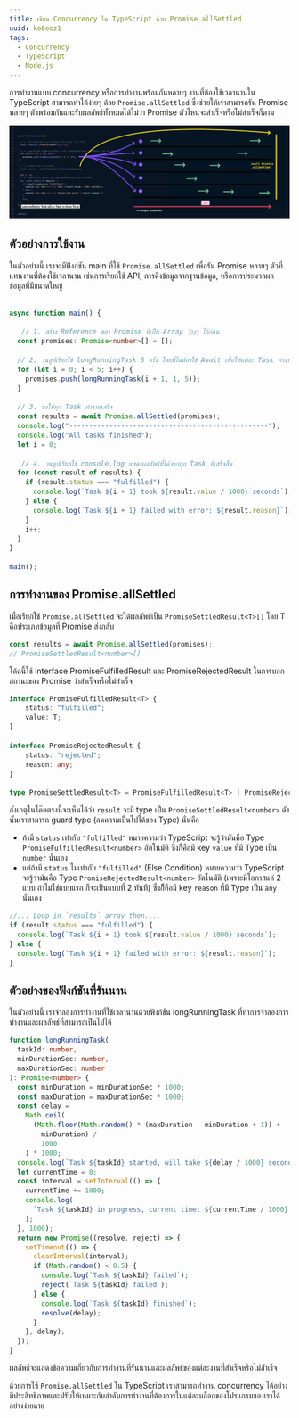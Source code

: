 ```yaml
---
title: เขียน Concurrency ใน TypeScript ด้วย Promise allSettled
uuid: ko0ecz1
tags:
  - Concurrency
  - TypeScript
  - Node.js
---
```


การทำงานแบบ concurrency หรือการทำงานพร้อมกันหลายๆ งานที่ต้องใช้เวลานานใน TypeScript สามารถทำได้ง่ายๆ ด้วย `Promise.allSettled` ซึ่งช่วยให้เราสามารถรัน Promise หลายๆ ตัวพร้อมกันและรับผลลัพธ์ทั้งหมดได้ไม่ว่า Promise ตัวไหนจะสำเร็จหรือไม่สำเร็จก็ตาม

![](concurrent-example-ts.png)

## ตัวอย่างการใช้งาน
ในตัวอย่างนี้ เราจะมีฟังก์ชัน main ที่ใช้ `Promise.allSettled` เพื่อรัน Promise หลายๆ ตัวที่แทนงานที่ต้องใช้เวลานาน เช่นการเรียกใช้ API, การดึงข้อมูลจากฐานข้อมูล, หรือการประมวลผลข้อมูลที่มีขนาดใหญ่

```typescript

async function main() {
  
   // 1. สร้าง Reference ของ Promise ที่เป็น Array ว่างๆ ไว้ก่อน
  const promises: Promise<number>[] = [];

  // 2. วนลูปเรียกใช้ longRunningTask 5 ครั้ง โดยที่ไม่ต้องใช้ Await เพื่อให้แต่ละ Task ทำงานพร้อมกัน
  for (let i = 0; i < 5; i++) {
    promises.push(longRunningTask(i + 1, 1, 5));
  }

  // 3. รอให้ทุก Task ทำงานเสร็จ
  const results = await Promise.allSettled(promises);
  console.log("--------------------------------------------------");
  console.log("All tasks finished");
  let i = 0;

   // 4. วนลูปเรียกใช้ console.log แสดงผลลัพธ์ที่ได้จากทุก Task ที่เสร็จสิ้น
  for (const result of results) {
    if (result.status === "fulfilled") {
      console.log(`Task ${i + 1} took ${result.value / 1000} seconds`);
    } else {
      console.log(`Task ${i + 1} failed with error: ${result.reason}`);
    }
    i++;
  }
}

main();
```

## การทำงานของ Promise.allSettled

เมื่อเรียกใช้ `Promise.allSettled` จะได้ผลลัพธ์เป็น `PromiseSettledResult<T>[]` โดย T คือประเภทข้อมูลที่ Promise ส่งกลับ


```typescript
const results = await Promise.allSettled(promises);
// PromiseSettledResult<number>[]
```

โค้ดนี้ใช้ interface PromiseFulfilledResult และ PromiseRejectedResult ในการบอกสถานะของ Promise ว่าสำเร็จหรือไม่สำเร็จ

```typescript
interface PromiseFulfilledResult<T> {
    status: "fulfilled";
    value: T;
}

interface PromiseRejectedResult {
    status: "rejected";
    reason: any;
}

type PromiseSettledResult<T> = PromiseFulfilledResult<T> | PromiseRejectedResult;
```

สังเกตุในโค๊ดตรงนี้จะเห็นได้ว่า `result` จะมี type เป็น `PromiseSettledResult<number>` 
ดังนั้นเราสามารถ guard type (ลดความเป็นไปได้ของ Type) นั่นคือ
- ถ้ามี `status` เท่ากับ `"fulfilled"` หมายความว่า TypeScript จะรู้ว่ามันคือ Type `PromiseFulfilledResult<number>` อัตโนมัติ ซึ่งก็ึคือมี key `value` ที่มี Type เป็น `number` นั่นเอง
- แต่ถ้ามี `status` ไม่เท่ากับ `"fulfilled"` (Else Condition) หมายความว่า TypeScript จะรู้ว่ามันคือ Type `PromiseRejectedResult<number>` อัตโนมัติ (เพราะมีโอกาสแค่ 2 แบบ ถ้าไม่ใช่แบบแรก ก็จะเป็นแบบที่ 2 ทันที)  ซึ่งก็ึคือมี key `reason` ที่มี Type เป็น `any` นั่นเอง

```typescript
//... Loop in `results` array then....
if (result.status === "fulfilled") {
  console.log(`Task ${i + 1} took ${result.value / 1000} seconds`);
} else {
  console.log(`Task ${i + 1} failed with error: ${result.reason}`);
}
```


## ตัวอย่างของฟังก์ชันที่รันนาน

ในตัวอย่างนี้ เราจำลองการทำงานที่ใช้เวลานานด้วยฟังก์ชัน longRunningTask ที่ทำการจำลองการทำงานและผลลัพธ์ที่สามารถเป็นไปได้

```typescript
function longRunningTask(
  taskId: number,
  minDurationSec: number,
  maxDurationSec: number
): Promise<number> {
  const minDuration = minDurationSec * 1000;
  const maxDuration = maxDurationSec * 1000;
  const delay =
    Math.ceil(
      (Math.floor(Math.random() * (maxDuration - minDuration + 1)) +
        minDuration) /
        1000
    ) * 1000;
  console.log(`Task ${taskId} started, will take ${delay / 1000} seconds`);
  let currentTime = 0;
  const interval = setInterval(() => {
    currentTime += 1000;
    console.log(
      `Task ${taskId} in progress, current time: ${currentTime / 1000} seconds`
    );
  }, 1000);
  return new Promise((resolve, reject) => {
    setTimeout(() => {
      clearInterval(interval);
      if (Math.random() < 0.5) {
        console.log(`Task ${taskId} failed`);
        reject(`Task ${taskId} failed`);
      } else {
        console.log(`Task ${taskId} finished`);
        resolve(delay);
      }
    }, delay);
  });
}
```

ผลลัพธ์จะแสดงข้อความเกี่ยวกับการทำงานที่รันนานและผลลัพธ์ของแต่ละงานที่สำเร็จหรือไม่สำเร็จ

ด้วยการใช้ `Promise.allSettled` ใน TypeScript เราสามารถทำงาน concurrency ได้อย่างมีประสิทธิภาพและปรับให้เหมาะกับลำดับการทำงานที่ต้องการในแต่ละบล็อกของโปรแกรมของเราได้อย่างง่ายดาย